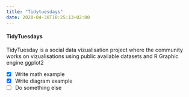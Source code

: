 ```yaml
---
title: "Tidytuesdays"
date: 2020-04-30T10:25:13+02:00
---
```


#### TidyTuesdays

TidyTuesday is a social data vizualisation project where the community works on vizualisations using public available datasets and R Graphic engine ggplot2

- [x] Write math example
- [x] Write diagram example
- [ ] Do something else

